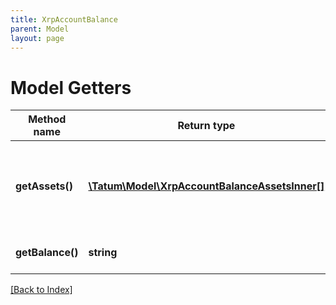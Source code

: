 ```yaml
---
title: XrpAccountBalance
parent: Model
layout: page
---
```


# Model Getters

Method name | Return type | Description | Notes
------------ | ------------- | ------------- | -------------
**getAssets()** | [**\Tatum\Model\XrpAccountBalanceAssetsInner[]**](XrpAccountBalanceAssetsInner.md) | Different assets other then XRP available on the account. | [optional]
**getBalance()** | **string** | Balance of XRP, in drops. | [optional]

[[Back to Index]](../index.md)
